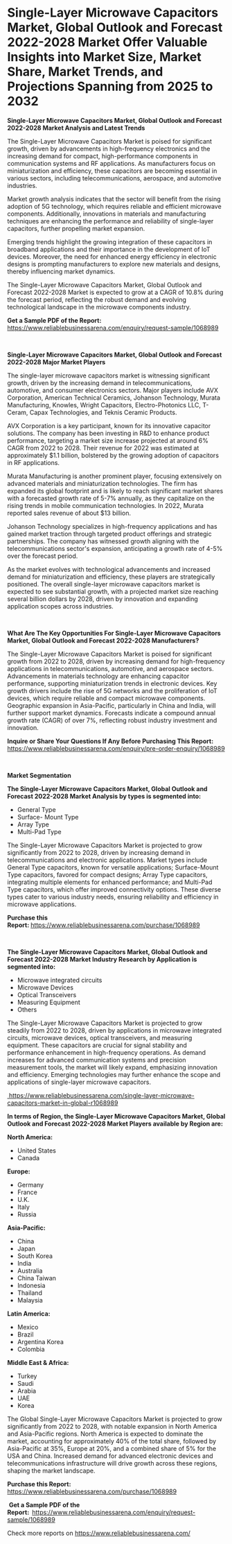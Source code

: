 <p><h1>Single-Layer Microwave Capacitors Market, Global Outlook and Forecast 2022-2028 Market Offer Valuable Insights into Market Size, Market Share, Market Trends, and Projections Spanning from 2025 to 2032</h1></p><p><strong>Single-Layer Microwave Capacitors Market, Global Outlook and Forecast 2022-2028 Market Analysis and Latest Trends</strong></p>
<p><p>The Single-Layer Microwave Capacitors Market is poised for significant growth, driven by advancements in high-frequency electronics and the increasing demand for compact, high-performance components in communication systems and RF applications. As manufacturers focus on miniaturization and efficiency, these capacitors are becoming essential in various sectors, including telecommunications, aerospace, and automotive industries.</p><p>Market growth analysis indicates that the sector will benefit from the rising adoption of 5G technology, which requires reliable and efficient microwave components. Additionally, innovations in materials and manufacturing techniques are enhancing the performance and reliability of single-layer capacitors, further propelling market expansion.</p><p>Emerging trends highlight the growing integration of these capacitors in broadband applications and their importance in the development of IoT devices. Moreover, the need for enhanced energy efficiency in electronic designs is prompting manufacturers to explore new materials and designs, thereby influencing market dynamics. </p><p>The Single-Layer Microwave Capacitors Market, Global Outlook and Forecast 2022-2028 Market is expected to grow at a CAGR of 10.8% during the forecast period, reflecting the robust demand and evolving technological landscape in the microwave components industry.</p></p>
<p><strong>Get a Sample PDF of the Report:&nbsp;</strong> <a href="https://www.reliablebusinessarena.com/enquiry/request-sample/1068989?utm_campaign=3163&utm_medium=2&utm_source=Github&utm_content=ia&utm_term=21032025&utm_id=single-layer-microwave-capacitors-market-global-outlook-and-forecast-2022-2028">https://www.reliablebusinessarena.com/enquiry/request-sample/1068989</a></p>
<p>&nbsp;</p>
<p><strong>Single-Layer Microwave Capacitors Market, Global Outlook and Forecast 2022-2028 Major Market Players</strong></p>
<p><p>The single-layer microwave capacitors market is witnessing significant growth, driven by the increasing demand in telecommunications, automotive, and consumer electronics sectors. Major players include AVX Corporation, American Technical Ceramics, Johanson Technology, Murata Manufacturing, Knowles, Wright Capacitors, Electro-Photonics LLC, T-Ceram, Capax Technologies, and Teknis Ceramic Products.</p><p>AVX Corporation is a key participant, known for its innovative capacitor solutions. The company has been investing in R&D to enhance product performance, targeting a market size increase projected at around 6% CAGR from 2022 to 2028. Their revenue for 2022 was estimated at approximately $1.1 billion, bolstered by the growing adoption of capacitors in RF applications.</p><p>Murata Manufacturing is another prominent player, focusing extensively on advanced materials and miniaturization technologies. The firm has expanded its global footprint and is likely to reach significant market shares with a forecasted growth rate of 5-7% annually, as they capitalize on the rising trends in mobile communication technologies. In 2022, Murata reported sales revenue of about $13 billion.</p><p>Johanson Technology specializes in high-frequency applications and has gained market traction through targeted product offerings and strategic partnerships. The company has witnessed growth aligning with the telecommunications sector's expansion, anticipating a growth rate of 4-5% over the forecast period.</p><p>As the market evolves with technological advancements and increased demand for miniaturization and efficiency, these players are strategically positioned. The overall single-layer microwave capacitors market is expected to see substantial growth, with a projected market size reaching several billion dollars by 2028, driven by innovation and expanding application scopes across industries.</p></p>
<p>&nbsp;</p>
<p><strong>What Are The Key Opportunities For Single-Layer Microwave Capacitors Market, Global Outlook and Forecast 2022-2028 Manufacturers?</strong></p>
<p><p>The Single-Layer Microwave Capacitors Market is poised for significant growth from 2022 to 2028, driven by increasing demand for high-frequency applications in telecommunications, automotive, and aerospace sectors. Advancements in materials technology are enhancing capacitor performance, supporting miniaturization trends in electronic devices. Key growth drivers include the rise of 5G networks and the proliferation of IoT devices, which require reliable and compact microwave components. Geographic expansion in Asia-Pacific, particularly in China and India, will further support market dynamics. Forecasts indicate a compound annual growth rate (CAGR) of over 7%, reflecting robust industry investment and innovation.</p></p>
<p><strong>Inquire or Share Your Questions If Any Before Purchasing This Report:</strong> <a href="https://www.reliablebusinessarena.com/enquiry/pre-order-enquiry/1068989?utm_campaign=3163&utm_medium=2&utm_source=Github&utm_content=ia&utm_term=21032025&utm_id=single-layer-microwave-capacitors-market-global-outlook-and-forecast-2022-2028">https://www.reliablebusinessarena.com/enquiry/pre-order-enquiry/1068989</a></p>
<p>&nbsp;</p>
<p><strong>Market Segmentation</strong></p>
<p><strong>The Single-Layer Microwave Capacitors Market, Global Outlook and Forecast 2022-2028 Market Analysis by types is segmented into:</strong></p>
<p><ul><li>General Type</li><li>Surface- Mount Type</li><li>Array Type</li><li>Multi-Pad Type</li></ul></p>
<p><p>The Single-Layer Microwave Capacitors Market is projected to grow significantly from 2022 to 2028, driven by increasing demand in telecommunications and electronic applications. Market types include General Type capacitors, known for versatile applications; Surface-Mount Type capacitors, favored for compact designs; Array Type capacitors, integrating multiple elements for enhanced performance; and Multi-Pad Type capacitors, which offer improved connectivity options. These diverse types cater to various industry needs, ensuring reliability and efficiency in microwave applications.</p></p>
<p><strong>Purchase this Report:&nbsp;</strong><a href="https://www.reliablebusinessarena.com/purchase/1068989?utm_campaign=3163&utm_medium=2&utm_source=Github&utm_content=ia&utm_term=21032025&utm_id=single-layer-microwave-capacitors-market-global-outlook-and-forecast-2022-2028">https://www.reliablebusinessarena.com/purchase/1068989</a></p>
<p>&nbsp;</p>
<p><strong>The Single-Layer Microwave Capacitors Market, Global Outlook and Forecast 2022-2028 Market Industry Research by Application is segmented into:</strong></p>
<p><ul><li>Microwave integrated circuits</li><li>Microwave Devices</li><li>Optical Transceivers</li><li>Measuring Equipment</li><li>Others</li></ul></p>
<p><p>The Single-Layer Microwave Capacitors Market is projected to grow steadily from 2022 to 2028, driven by applications in microwave integrated circuits, microwave devices, optical transceivers, and measuring equipment. These capacitors are crucial for signal stability and performance enhancement in high-frequency operations. As demand increases for advanced communication systems and precision measurement tools, the market will likely expand, emphasizing innovation and efficiency. Emerging technologies may further enhance the scope and applications of single-layer microwave capacitors.</p></p>
<p><a href="https://www.reliablebusinessarena.com/single-layer-microwave-capacitors-market-in-global-r1068989?utm_campaign=3163&utm_medium=2&utm_source=Github&utm_content=ia&utm_term=21032025&utm_id=single-layer-microwave-capacitors-market-global-outlook-and-forecast-2022-2028">&nbsp;https://www.reliablebusinessarena.com/single-layer-microwave-capacitors-market-in-global-r1068989</a></p>
<p><strong>In terms of Region, the Single-Layer Microwave Capacitors Market, Global Outlook and Forecast 2022-2028 Market Players available by Region are:</strong></p>
<p>
    <p> <strong> North America: </strong>
        <ul>
            <li>United States</li>
            <li>Canada</li>
        </ul>
        </p> 
    <p> <strong> Europe: </strong>
        <ul>
            <li>Germany</li>
            <li>France</li>
            <li>U.K.</li>
            <li>Italy</li>
            <li>Russia</li>
        </ul>
        </p> 
    <p> <strong> Asia-Pacific: </strong>
        <ul>
            <li>China</li>
            <li>Japan</li>
            <li>South Korea</li>
            <li>India</li>
            <li>Australia</li>
            <li>China Taiwan</li>
            <li>Indonesia</li>
            <li>Thailand</li>
            <li>Malaysia</li>
        </ul>
        </p> 
    <p> <strong> Latin America: </strong>
        <ul>
            <li>Mexico</li>
            <li>Brazil</li>
            <li>Argentina Korea</li>
            <li>Colombia</li>
        </ul>
        </p> 
    <p> <strong> Middle East & Africa: </strong>
        <ul>
            <li>Turkey</li>
            <li>Saudi</li>
            <li>Arabia</li>
            <li>UAE</li>
            <li>Korea</li>
        </ul>
    </p>
    </p>
<p><p>The Global Single-Layer Microwave Capacitors Market is projected to grow significantly from 2022 to 2028, with notable expansion in North America and Asia-Pacific regions. North America is expected to dominate the market, accounting for approximately 40% of the total share, followed by Asia-Pacific at 35%, Europe at 20%, and a combined share of 5% for the USA and China. Increased demand for advanced electronic devices and telecommunications infrastructure will drive growth across these regions, shaping the market landscape.</p></p>
<p><strong>Purchase this Report: </strong><a href="https://www.reliablebusinessarena.com/purchase/1068989?utm_campaign=3163&utm_medium=2&utm_source=Github&utm_content=ia&utm_term=21032025&utm_id=single-layer-microwave-capacitors-market-global-outlook-and-forecast-2022-2028">https://www.reliablebusinessarena.com/purchase/1068989</a></p>
<p>&nbsp;<strong>Get a Sample PDF of the Report:&nbsp;&nbsp;</strong><a href="https://www.reliablebusinessarena.com/enquiry/request-sample/1068989?utm_campaign=3163&utm_medium=2&utm_source=Github&utm_content=ia&utm_term=21032025&utm_id=single-layer-microwave-capacitors-market-global-outlook-and-forecast-2022-2028">https://www.reliablebusinessarena.com/enquiry/request-sample/1068989</a></p>
<p><strong></strong></p>
<p>Check more reports on <a href="https://www.reliablebusinessarena.com/?utm_campaign=3163&utm_medium=2&utm_source=Github&utm_content=ia&utm_term=21032025&utm_id=single-layer-microwave-capacitors-market-global-outlook-and-forecast-2022-2028">https://www.reliablebusinessarena.com/</a></p>